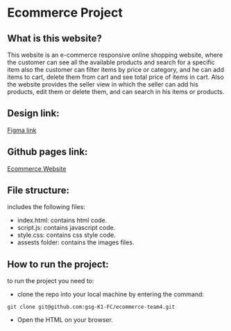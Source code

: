 # Ecommerce Project

## What is this website?
  This website is an e-commerce responsive online shopping website, where the customer can see all the available products and search for a specific item also the customer can filter items by price or category, and he can add items to cart, delete them from cart and see total price of items in cart.
  Also the website provides the seller view in which the seller can add his products, edit them or delete them, and can search in his items or products.

## Design link:
 [Figma link](https://www.figma.com/file/VjvsWuXEHf4O00vzUOPON1/E-commerce?node-id=0%3A1)

## Github pages link:
[Ecommerce Website](https://gsg-k1-fc.github.io/ecommerce-team4/)

## File structure:
includes the following files:
- index.html: contains html code.
- script.js: contains javascript code.
- style.css: contains css style code. 
- assests folder: contains the images files.

## How to run the project:
to run the project you need to:
- clone the repo into your local machine by entering the command:

`git clone git@github.com:gsg-K1-FC/ecommerce-team4.git`

- Open the HTML on your browser.



